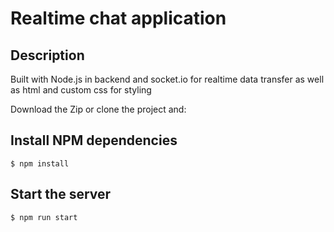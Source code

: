 # Realtime chat application

## Description

Built with Node.js in backend and socket.io for realtime data transfer as well as html and custom css for styling

Download the Zip or clone the project and:

## Install NPM dependencies

```
$ npm install
```

## Start the server

```
$ npm run start
```
